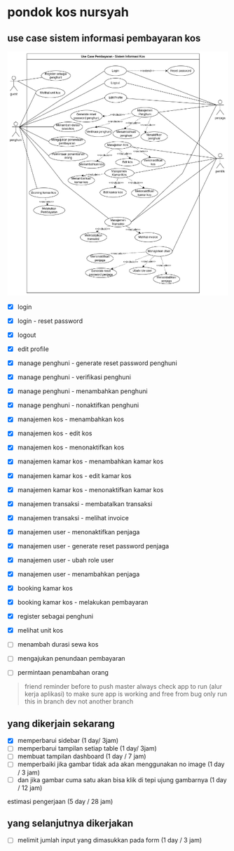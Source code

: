 # pondok kos nursyah


## use case sistem informasi pembayaran kos
![image](/public/use-case.drawio.png)

- [x] login
- [x] login - reset password
- [x] logout
- [x] edit profile
- [x] manage penghuni - generate reset password penghuni
- [x] manage penghuni - verifikasi penghuni
- [x] manage penghuni - menambahkan penghuni
- [x] manage penghuni - nonaktifkan penghuni
- [x] manajemen kos - menambahkan kos
- [x] manajemen kos - edit kos 
- [x] manajemen kos - menonaktifkan kos 
- [x] manajemen kamar kos - menambahkan kamar kos 
- [x] manajemen kamar kos - edit kamar kos 
- [x] manajemen kamar kos - menonaktifkan kamar kos 
- [x] manajemen transaksi - membatalkan transaksi 
- [x] manajemen transaksi - melihat invoice 
- [x] manajemen user - menonaktifkan penjaga 
- [x] manajemen user - generate reset password penjaga 
- [x] manajemen user - ubah role user 
- [x] manajemen user - menambahkan penjaga 
- [x] booking kamar kos 
- [x] booking kamar kos - melakukan pembayaran 
- [x] register sebagai penghuni 
- [x] melihat unit kos 
- [ ] menambah durasi sewa kos
- [ ] mengajukan penundaan pembayaran
- [ ] permintaan penambahan orang



> friend reminder 
> before to push master always check app to run (alur kerja aplikasi) to make sure app is working and free from bug
> only run this in branch dev not another branch


## yang dikerjain sekarang
- [x] memperbarui sidebar (1 day/ 3jam)
- [ ] memperbarui tampilan setiap table (1 day/ 3jam)
- [ ] membuat tampilan dashboard (1 day / 7 jam) 
- [ ] memperbaiki jika gambar tidak ada akan menggunakan no image (1 day / 3 jam)
- [ ] dan jika gambar cuma satu akan bisa klik di tepi ujung gambarnya (1 day / 12 jam)

estimasi pengerjaan (5 day / 28 jam)


## yang selanjutnya dikerjakan
- [ ] melimit jumlah input yang dimasukkan  pada form (1 day / 3 jam)
